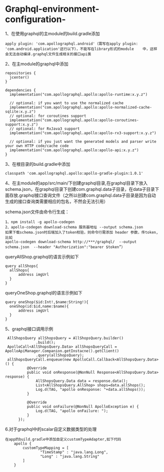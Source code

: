 # Graphql-environment-configuration-
1、在使用graphql的主module的build.gradle添加

    apply plugin: 'com.apollographql.android'（需写在apply plugin: 'com.android.application'这行以下），不能写在library形式的module    中，这样会无法自动编译.graphql文件生成相关的接口api类

2、在主module的graphql中添加

    repositories {
      jcenter()
    }

    dependencies {
      implementation("com.apollographql.apollo:apollo-runtime:x.y.z")

      // optional: if you want to use the normalized cache
      implementation("com.apollographql.apollo:apollo-normalized-cache-sqlite:x.y.z")
      // optional: for coroutines support
      implementation("com.apollographql.apollo:apollo-coroutines-support:x.y.z")
      // optional: for RxJava3 support  
      implementation("com.apollographql.apollo:apollo-rx3-support:x.y.z")

      // optional: if you just want the generated models and parser write your own HTTP code/cache code   
      implementation("com.apollographql.apollo:apollo-api:x.y.z")
    }
    
 3、在根目录的build.gradle中添加
   
    classpath 'com.apollographql.apollo:apollo-gradle-plugin:1.0.1'
    
 4、在主module的app/src/main/下创建graphql目录,在graphql目录下放入schema.json，在graphql目录下创建com.graphql.data子目录，在data子目录下   面存放.graphql接口查询文件（之所以创建com.graphql.data子目录是因为自动生成的接口查询类需要相应的包名，不然会无法引用）
    
   schema.json文件由命令行生成：
   
    1、npm install -g apollo-codegen
    2、apollo-codegen download-schema 服务器地址 --output schema.json
    如果下载schema.json时后端加入了token校验，则命令行需添加 header 参数，传token,比如
    apollo-codegen download-schema http://***/graphql/  --output schema.json  --header "Authorization":"bearer $token”）
    
   queryAllShop.graphql的语言示例如下
   
    query allShops{
      allShops{
          address imgUrl
      }
    }
    
   queryOneShop.graphql的语言示例如下
    
    query oneShop($id:Int!,$name:String!){
      oneShop(id:$id,name:$name){
          address imgUrl
      }
    }

5、graphql接口调用示例
  
     AllShopsQuery allShopsQuery = AllShopsQuery.builder()
                  .build();
     ApolloCall<AllShopsQuery.Data> allShopsQueryCall = ApolloApiManager.Companion.getInstacne().getClient()
                  .query(allShopsQuery);
     allShopsQueryCall.enqueue(new ApolloCall.Callback<AllShopsQuery.Data>() {
              @Override
              public void onResponse(@NonNull Response<AllShopsQuery.Data> response) {
                  AllShopsQuery.Data data = response.data();
                  List<AllShopsQuery.AllShop> shops=data.allShops();
                  Log.d(TAG, "apollo onResponse: "+data.allShops());
              }

              @Override
              public void onFailure(@NonNull ApolloException e) {
                  Log.d(TAG, "apollo onFailure: ");
              }
          });
          
 
 6.对于graphql中的scalar自定义数据类型的处理
 
    在app的build.gradle中添加自定义customTypeAdapter,如下代码
        apollo {
            customTypeMapping = [
                    "TimeStamp" : "java.lang.Long",
                    "Long" : "java.lang.String"
            ]
        }
